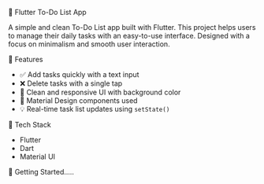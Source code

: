  📝 Flutter To-Do List App

A simple and clean To-Do List app built with Flutter. This project helps users to manage their daily tasks with an easy-to-use interface. Designed with a focus on minimalism and smooth user interaction.

 📱 Features

- ✅ Add tasks quickly with a text input
- ❌ Delete tasks with a single tap
- 🎨 Clean and responsive UI with background color
- 🖤 Material Design components used
- 💡 Real-time task list updates using `setState()`

 🧪 Tech Stack

- Flutter
- Dart
- Material UI


 🚀 Getting Started.....



